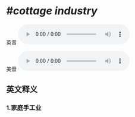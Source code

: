 # ***\#cottage industry*** 
英音
<audio src="./media/cottage industry1_AAC.aac" controls="controls"></audio>

美音
<audio src="./media/cottage industry2_AAC.aac" controls="controls"></audio>



  

英文释义
---
### 1.**家庭手工业**  


